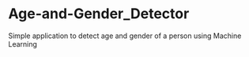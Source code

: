 # Age-and-Gender_Detector
Simple application to detect age and gender of a person using Machine Learning
